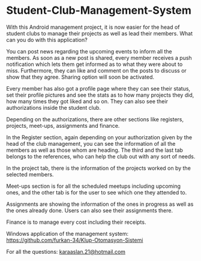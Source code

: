 # Student-Club-Management-System
With this Android management project, it is now easier for the head of student clubs to manage their projects as well as lead their members. What can you do with this application?

You can post news regarding the upcoming events to inform all the members. As soon as a new post is shared, every member receives a push notification which lets them get informed as to what they were about to miss. Furthermore, they can like and comment on the posts to discuss or show that they agree. Sharing option will soon be activated.

Every member has also got a profile page where they can see their status, set their profile pictures and see the stats as to how many projects they did, how many times they got liked and so on. They can also see their authorizations inside the student club.

Depending on the authorizations, there are other sections like registers, projects, meet-ups, assignments and finance.

In the Register section, again depending on your authorization given by the head of the club management, you can see the information of all the members as well as those whom are heading. The third and the last tab belongs to the references, who can help the club out with any sort of needs.

In the project tab, there is the information of the projects worked on by the selected members.

Meet-ups section is for all the scheduled meetups including upcoming ones, and the other tab is for the user to see which one they attended to.

Assignments are showing the information of the ones in progress as well as the ones already done. Users can also see their assignments there.

Finance is to manage every cost including their receipts.

Windows application of the management system: https://github.com/furkan-34/Klup-Otomasyon-Sistemi

For all the questions: karaaslan.21@hotmail.com
